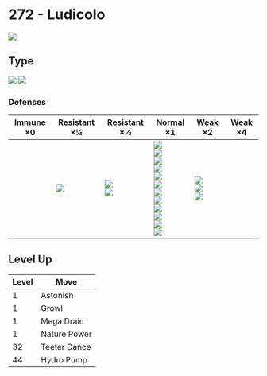 # 272 - Ludicolo
![][272]

## Type

![][water]  ![][grass]

### Defenses

Immune ×0 | Resistant ×¼   | Resistant ×½                   | Normal ×1                                                                                                                                                                                | Weak ×2                                      | Weak ×4 | 
---       | ---            | ---                            | ---                                                                                                                                                                                      | ---                                          | ---     | 
          | ![][water]<br> | ![][ground]<br> ![][steel]<br> | ![][normal]<br> ![][fighting]<br> ![][rock]<br> ![][ghost]<br> ![][fire]<br> ![][grass]<br> ![][electric]<br> ![][psychic]<br> ![][ice]<br> ![][dragon]<br> ![][dark]<br> ![][fairy]<br> | ![][flying]<br> ![][poison]<br> ![][bug]<br> |         | 

## Level Up

Level | Move         | 
---   | ---          | 
1     | Astonish     | 
1     | Growl        | 
1     | Mega Drain   | 
1     | Nature Power | 
32    | Teeter Dance | 
44    | Hydro Pump   | 

[272]: ../img/pokemon/272.png
[normal]: ../img/types/normal.png
[fire]: ../img/types/fire.png
[fighting]: ../img/types/fighting.png
[water]: ../img/types/water.png
[flying]: ../img/types/flying.png
[grass]: ../img/types/grass.png
[poison]: ../img/types/poison.png
[electric]: ../img/types/electric.png
[ground]: ../img/types/ground.png
[psychic]: ../img/types/psychic.png
[rock]: ../img/types/rock.png
[ice]: ../img/types/ice.png
[bug]: ../img/types/bug.png
[dragon]: ../img/types/dragon.png
[ghost]: ../img/types/ghost.png
[dark]: ../img/types/dark.png
[steel]: ../img/types/steel.png
[fairy]: ../img/types/fairy.png
